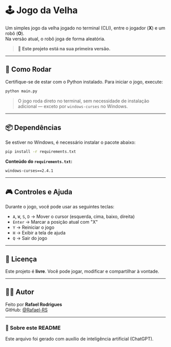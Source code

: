 # 🕹️ Jogo da Velha

Um simples jogo da velha jogado no terminal (CLI), entre o jogador (**X**) e um robô (**O**).  
Na versão atual, o robô joga de forma aleatória.

> 📌 **Este projeto está na sua primeira versão.**

---

## 🚀 Como Rodar

Certifique-se de estar com o Python instalado. Para iniciar o jogo, execute:

```bash
python main.py
```

> O jogo roda direto no terminal, sem necessidade de instalação adicional — exceto por `windows-curses` no Windows.

---

## 📦 Dependências

Se estiver no Windows, é necessário instalar o pacote abaixo:

```bash
pip install -r requirements.txt
```

**Conteúdo do `requirements.txt`:**

```
windows-curses==2.4.1
```

---

## 🎮 Controles e Ajuda

Durante o jogo, você pode usar as seguintes teclas:

- `A`, `W`, `S`, `D` → Mover o cursor (esquerda, cima, baixo, direita)  
- `Enter` → Marcar a posição atual com "X"  
- `Y` → Reiniciar o jogo  
- `H` → Exibir a tela de ajuda  
- `Q` → Sair do jogo  

---

## 📜 Licença

Este projeto é **livre**. Você pode jogar, modificar e compartilhar à vontade.

---

## 👨‍💻 Autor

Feito por **Rafael Rodrigues**  
GitHub: [@Rafael-RS](https://github.com/Rafael-RS)

---

### 🤖 Sobre este README

Este arquivo foi gerado com auxílio de inteligência artificial (ChatGPT).
